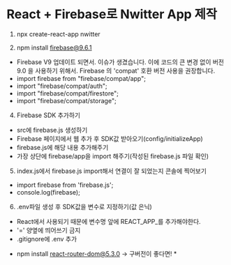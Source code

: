 # React + Firebase로 Nwitter App 제작

1. npx create-react-app nwitter

2. npm install firebase@9.6.1
 - Firebase V9 업데이트 되면서. 이슈가 생겼습니다. 이에 코드의 큰 변경 없이 버전 9.0 을 사용하기 위해서. Firebase 의 'compat' 호환 버전 사용을 권장합니다.
 - import firebase from "firebase/compat/app";
 - import "firebase/compat/auth";
 - import "firebase/compat/firestore";
 - import "firebase/compat/storage";
 
4. Firebase SDK 추가하기
 - src에 firebase.js 생성하기
 - Firebase 페이지에서 웹 추가 후 SDK값 받아오기(config/initializeApp)
 - firebase.js에 해당 내용 추가해주기
 - 가장 상단에 firebase/app을 import 해주기(작성된 firebase.js 파일 확인)

5. index.js에서 firebase.js import해서 연결이 잘 되었는지 콘솔에 찍어보기
 - import firebase from 'firebase.js';
 - console.log(firebase);

6. .env파일 생성 후 SDK값을 변수로 지정하기(값 은닉)
 - React에서 사용되기 때문에 변수명 앞에 REACT_APP_를 추가해야한다.
 - '=' 양옆에 띄어쓰기 금지
 - .gitignore에 .env 추가

* npm install react-router-dom@5.3.0 -> 구버전이 좋다면! *